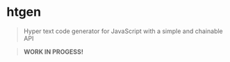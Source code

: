 # htgen

> Hyper text code generator for JavaScript with a simple and chainable API

> **WORK IN PROGESS!**


